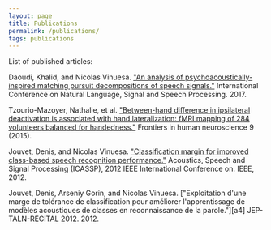 ```yaml
---
layout: page
title: Publications
permalink: /publications/
tags: publications
---
```


List of published articles:

Daoudi, Khalid, and Nicolas Vinuesa. ["An analysis of psychoacoustically-inspired matching pursuit decompositions of speech signals."][a1] International Conference on Natural Language, Signal and Speech Processing. 2017.

Tzourio-Mazoyer, Nathalie, et al. ["Between-hand difference in ipsilateral deactivation is associated with hand lateralization: fMRI mapping of 284 volunteers balanced for handedness."][a2] Frontiers in human neuroscience 9 (2015).

Jouvet, Denis, and Nicolas Vinuesa. ["Classification margin for improved class-based speech recognition performance."][a3] Acoustics, Speech and Signal Processing (ICASSP), 2012 IEEE International Conference on. IEEE, 2012.

Jouvet, Denis, Arseniy Gorin, and Nicolas Vinuesa. ["Exploitation d'une marge de tolérance de classification pour améliorer l'apprentissage de modèles acoustiques de classes en reconnaissance de la parole."][a4] JEP-TALN-RECITAL 2012. 2012.

[a1]: https://hal.inria.fr/hal-01627106/file/Daoudi-Vinuesa.pdf
[a2]: http://dx.doi.org/10.3389/fnhum.2015.00005
[a3]: http://dx.doi.org/10.1109/ICASSP.2012.6288866
